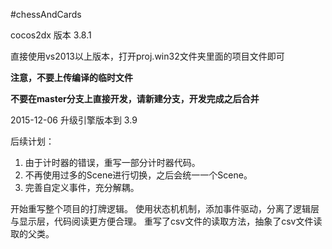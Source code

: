 #chessAndCards


cocos2dx 版本 3.8.1

直接使用vs2013以上版本，打开proj.win32文件夹里面的项目文件即可

**注意，不要上传编译的临时文件**


**不要在master分支上直接开发，请新建分支，开发完成之后合并**

2015-12-06 升级引擎版本到 3.9

后续计划：
1. 由于计时器的错误，重写一部分计时器代码。
2. 不再使用过多的Scene进行切换，之后会统一一个Scene。
3. 完善自定义事件，充分解耦。


开始重写整个项目的打牌逻辑。
使用状态机机制，添加事件驱动，分离了逻辑层与显示层，代码阅读更方便合理。
重写了csv文件的读取方法，抽象了csv文件读取的父类。